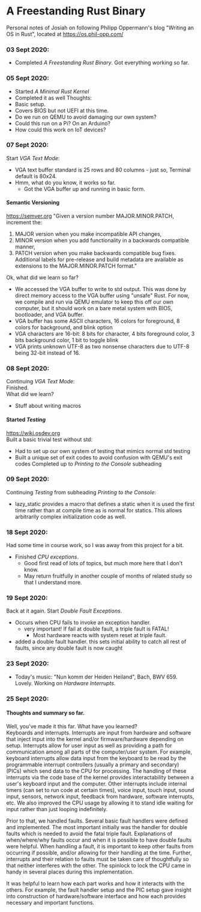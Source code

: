 # A Freestanding Rust Binary
Personal notes of Josiah on following Philipp Oppermann's blog "Writing an OS in Rust", located at https://os.phil-opp.com/

### 03 Sept 2020:
- Completed *A Freestanding Rust Binary*. Got everything working so far.

### 05 Sept 2020:
- Started *A Minimal Rust Kernel*
- Completed it as well
Thoughts:  
- Basic setup.
- Covers BIOS but not UEFI at this time.
- Do we run on QEMU to avoid damaging our own system?
- Could this run on a Pi? On an Arduino?
- How could this work on IoT devices?

### 07 Sept 2020:
Start *VGA Text Mode*:
- VGA text buffer standard is 25 rows and 80 columns - just so, Terminal default is 80x24.
- Hmm, what do you know, it works so far.
  - Got the VGA buffer up and running in basic form.
#### Semantic Versioning
https://semver.org
"Given a version number MAJOR.MINOR.PATCH, increment the:
1. MAJOR version when you make incompatible API changes,
2. MINOR version when you add functionality in a backwards compatible manner,
3. PATCH version when you make backwards compatible bug fixes.
Additional labels for pre-release and build metadata are available as
extensions to the MAJOR.MINOR.PATCH format."  

Ok, what did we learn so far?
- We accessed the VGA buffer to write to std output. This was done by direct memory access to the VGA buffer using "unsafe" Rust. For now, we compile and run via QEMU emulator to keep this off our own computer, but it should work on a bare metal system with BIOS, bootloader, and VGA buffer.
- VGA buffer has some ASCII characters, 16 colors for foreground, 8 colors for background, and blink option
- VGA characters are 16-bit: 8 bits for character, 4 bits foreground color, 3 bits background color, 1 bit to toggle blink
- VGA prints unknown UTF-8 as two nonsense characters due to UTF-8 being 32-bit instead of 16.

### 08 Sept 2020:
Continuing *VGA Text Mode*:  
Finished.  
What did we learn?  
- Stuff about writing macros

#### Started *Testing*
https://wiki.osdev.org  
Built a basic trivial test without std:
- Had to set up our own system of testing that mimics normal std testing
- Built a unique set of exit codes to avoid confusion with QEMU's exit codes
Completed up to *Printing to the Console* subheading  

### 09 Sept 2020:
Continuing *Testing* from subheading *Printing to the Console*:
- lazy_static provides a macro that defines a static when it is used the first time rather than at compile time as is normal for statics. This allows arbitrarily complex initialization code as well.  

### 18 Sept 2020:
Had some time in course work, so I was away from this project for a bit.
- Finished *CPU exceptions*.
  - Good first read of lots of topics, but much more here that I don't know.
  - May return fruitfully in another couple of months of related study so that I understand more.

### 19 Sept 2020:
Back at it again.
Start *Double Fault Exceptions*.
- Occurs when CPU fails to invoke an exception handler.
  - very important! If fail at double fault, a triple fault is FATAL!
    - Most hardware reacts with system reset at triple fault.
- added a double fault handler. this sets initial ability to catch all rest of faults, since any double fault is now caught

### 23 Sept 2020:
- Today's music: "Nun komm der Heiden Heiland", Bach, BWV 659. Lovely.
Working on *Hardware Interrupts*.

### 25 Sept 2020:
#### Thoughts and summary so far.

Well, you've made it this far. What have you learned?  
Keyboards and interrupts. Interrupts are input from hardware and software that inject input into the kernel and/or firmware/hardware depending on setup. Interrupts allow for user input as well as providing a path for communication among all parts of the computer/user system. For example, keyboard interrupts allow data input from the keyboard to be read by the programmable interrupt controllers (usually a primary and secondary) (PICs) which send data to the CPU for processing. The handling of these interrupts via the code base of the kernel provides interactability between a user's keyboard input and the computer. Other interrupts include internal timers (can set to run code at certain times), voice input, touch input, sound input, sensors, network input, feedback from hardware, software interrupts, etc. We also improved the CPU usage by allowing it to stand idle waiting for input rather than just looping indefinitely. 

Prior to that, we handled faults. Several basic fault handlers were defined and implemented. The most important initially was the handler for double faults which is needed to avoid the fatal triple fault. Explanations of when/where/why faults occur and when it is possible to have double faults were helpful. When handling a fault, it is important to keep other faults from occurring if possible, and/or allowing for their handling at the time. Further, interrupts and their relation to faults must be taken care of thoughtfully so that neither interferes with the other. The spinlock to lock the CPU came in handy in several places during this implementation.  

It was helpful to learn how each part works and how it interacts with the others. For example, the fault handler setup and the PIC setup gave insight into construction of hardware/software interface and how each provides necessary and important functions.
